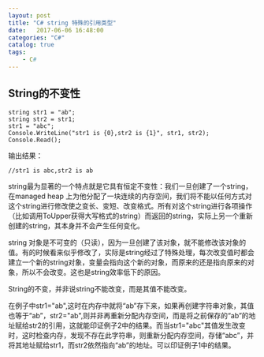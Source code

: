 ```yaml
---
layout: post
title: "C# string 特殊的引用类型"
date:   2017-06-06 16:48:00 
categories: "C#"
catalog: true
tags: 
    - C#
---
```




## String的不变性

    string str1 = "ab";
    string str2 = str1;
    str1 = "abc";
    Console.WriteLine("str1 is {0},str2 is {1}", str1, str2);
    Console.Read();

输出结果：

    //str1 is abc,str2 is ab
    
    
string最为显著的一个特点就是它具有恒定不变性：我们一旦创建了一个string，在managed heap 上为他分配了一块连续的内存空间，我们将不能以任何方式对这个string进行修改使之变长、变短、改变格式。所有对这个string进行各项操作（比如调用ToUpper获得大写格式的string）而返回的string，实际上另一个重新创建的string，其本身并不会产生任何变化。   

string   对象是不可变的（只读），因为一旦创建了该对象，就不能修改该对象的值。有的时候看来似乎修改了，实际是string经过了特殊处理，每次改变值时都会建立一个新的string对象，变量会指向这个新的对象，而原来的还是指向原来的对象，所以不会改变。这也是string效率低下的原因。  

String的不变，并非说string不能改变，而是其值不能改变。  

在例子中str1="ab",这时在内存中就将“ab”存下来，如果再创建字符串对象，其值也等于“ab”，str2="ab",则并非再重新分配内存空间，而是将之前保存的“ab”的地址赋给str2的引用，这就能印证例子2中的结果。而当str1="abc"其值发生改变时，这时检查内存，发现不存在此字符串，则重新分配内存空间，存储“abc”，并将其地址赋给str1，而str2依然指向“ab”的地址。可以印证例子1中的结果。  